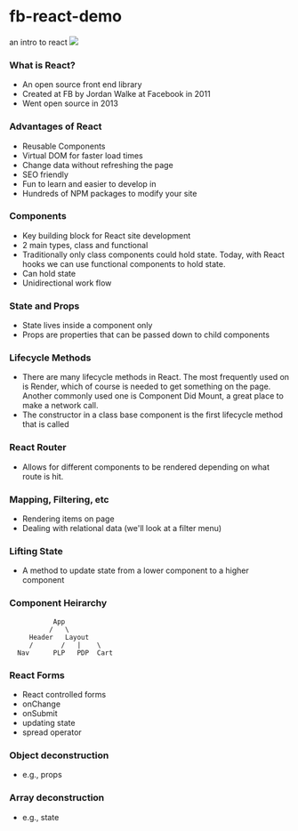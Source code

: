 # fb-react-demo
an intro to react 
![](https://reactjs.org/logo-og.png)

### What is React?
- An open source front end library 
- Created at FB by Jordan Walke at Facebook in 2011
- Went open source in 2013

### Advantages of React
- Reusable Components
- Virtual DOM for faster load times
- Change data without refreshing the page
- SEO friendly
- Fun to learn and easier to develop in
- Hundreds of NPM packages to modify your site

### Components
- Key building block for React site development
- 2 main types, class and functional
- Traditionally only class components could hold state. Today, with React hooks we can use functional components to hold state.
- Can hold state
- Unidirectional work flow

### State and Props
- State lives inside a component only
- Props are properties that can be passed down to child components

### Lifecycle Methods
- There are many lifecycle methods in React. The most frequently used on is Render, which of course is needed to get something on the page. Another commonly used one is Component Did Mount, a great place to make a network call.
- The constructor in a class base component is the first lifecycle method that is called

### React Router
- Allows for different components to be rendered depending on what route is hit. 

### Mapping, Filtering, etc
- Rendering items on page
- Dealing with relational data (we'll look at a filter menu)

### Lifting State
- A method to update state from a lower component to a higher component

### Component Heirarchy
               App
              /   \
         Header   Layout
         /       /   |    \
      Nav      PLP   PDP  Cart
       
### React Forms
- React controlled forms
- onChange
- onSubmit
- updating state
- spread operator

### Object deconstruction
- e.g., props

### Array deconstruction
- e.g., state


